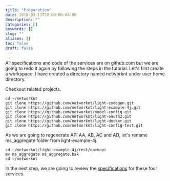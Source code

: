```yaml
---
title: "Preparation"
date: 2018-03-11T20:00:00-04:00
description: ""
categories: []
keywords: []
slug: ""
aliases: []
toc: false
draft: false
---
```


All specifications and code of the services are on github.com but we are going to
redo it again by following the steps in the tutorial. Let's first create a workspace. 
I have created a directory named networknt under user home directory.

Checkout related projects.

```
cd ~/networknt
git clone https://github.com/networknt/light-codegen.git
git clone https://github.com/networknt/light-example-4j.git
git clone https://github.com/networknt/model-config.git
git clone https://github.com/networknt/light-oauth2.git
git clone https://github.com/networknt/light-docker.git
git clone https://github.com/networknt/light-config-test.git

```

As we are going to regenerate API AA, AB, AC and AD, let's rename ms_aggregate folder from
light-example-4j.

```
cd ~/networknt/light-example-4j/rest/openapi
mv ms_aggregate ms_aggregate.bak
cd ~/networknt
```

In the next step, we are going to review the [specifications][] for these four services. 

[specifications]: /tutorial/rest/openapi/ms-aggregate/specification/
